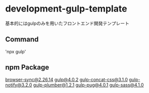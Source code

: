 # development-gulp-template
基本的にはgulpのみを用いたフロントエンド開発テンプレート

## Command
'npx gulp'

## npm Package
browser-sync@2.26.14
gulp@4.0.2
gulp-concat-css@3.1.0
gulp-notify@3.2.0
gulp-plumber@1.2.1
gulp-pug@4.0.1
gulp-sass@4.1.0
